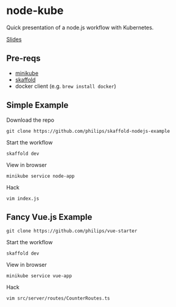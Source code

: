 # node-kube

Quick presentation of a node.js workflow with Kubernetes.

[Slides](https://speakerdeck.com/philips/node-dot-js-workflow-with-minikube-and-skaffold)

## Pre-reqs

- [minikube](https://github.com/kubernetes/minikube#what-is-minikube)
- [skaffold](https://github.com/GoogleContainerTools/skaffold#installation)
- docker client (e.g. `brew install docker`)

## Simple Example

Download the repo

```
git clone https://github.com/philips/skaffold-nodejs-example
```

Start the workflow

```
skaffold dev
```

View in browser

```
minikube service node-app
```

Hack

```
vim index.js
```

## Fancy Vue.js Example

```
git clone https://github.com/philips/vue-starter
```
Start the workflow

```
skaffold dev
```

View in browser

```
minikube service vue-app
```

Hack

```
vim src/server/routes/CounterRoutes.ts
```
